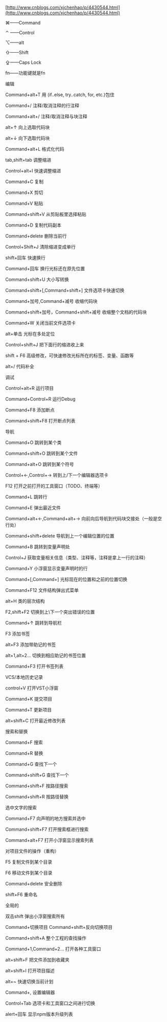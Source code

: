 [http://www.cnblogs.com/xjchenhao/p/4430544.html](http://www.cnblogs.com/xjchenhao/p/4430544.html)



⌘——Command

⌃ ——Control

⌥——alt

⇧——Shift

⇪——Caps Lock

fn——功能键就是fn

编辑

  


Command+alt+T 用 \(if..else, try..catch, for, etc.\)包住

Command+/ 注释/取消注释的行注释

Command+alt+/ 注释/取消注释与块注释

alt+↑ 向上选取代码块

alt+↓ 向下选取代码块

Command+alt+L 格式化代码

tab,shift+tab 调整缩进

Control+alt+I 快速调整缩进

Command+C 复制

Command+X 剪切

Command+V 粘贴

Command+shift+V 从剪贴板里选择粘贴

Command+D 复制代码副本

Command+delete 删除当前行

Control+Shift+J 清除缩进变成单行

shift+回车 快速换行

Command+回车 换行光标还在原先位置

Command+shift+U 大小写转换

Command+shift+\[,Command+shift+\] 文件选项卡快速切换

Command+加号,Command+减号 收缩代码块

Command+shift+加号，Command+shift+减号 收缩整个文档的代码块

Command+W 关闭当前文件选项卡

alt+单击 光标在多处定位

Control+shift+J 把下面行的缩进收上来

shift + F6 高级修改，可快速修改光标所在的标签、变量、函数等

alt+/ 代码补全

调试

  


Control+alt+R 运行项目

Command+Control+R 运行Debug

Command+F8 添加断点

Command+shift+F8 打开断点列表

导航

  


Command+O 跳转到某个类

Command+shift+O 跳转到某个文件

Command+alt+O 跳转到某个符号

Control+←,Control+→ 转到上/下一个编辑器选项卡

F12 打开之前打开的工具窗口（TODO、终端等）

Command+L 跳转行

Command+E 弹出最近文件

Command+alt+←,Command+alt+→ 向前向后导航到代码块交接处（一般是空行处）

Command+shift+delete 导航到上一个编辑位置的位置

Command+B 跳转到变量声明处

Control+J 获取变量相关信息（类型、注释等，注释是拿上一行的注释）

Command+Y 小浮窗显示变量声明时的行

Command+\[,Command+\] 光标现在的位置和之前的位置切换

Command+F12 文件结构弹出式菜单

alt+H 类的层次结构

F2,shift+F2 切换到上\下一个突出错误的位置

Command+↑ 跳转到导航栏

F3 添加书签

alt+F3 添加带助记的书签

alt+1,alt+2… 切换到相应助记的书签位置

Command+F3 打开书签列表

VCS/本地历史记录

  


control+V 打开VST小浮窗

Command+K 提交项目

Command+T 更新项目

alt+shift+C 打开最近修改列表

搜索和替换

  


Command+F 搜索

Command+R 替换

Command+G 查找下一个

Command+shift+G 查找下一个

Command+shift+F 按路径搜索

Command+shift+R 按路径替换

选中文字的搜索

  


Command+F7 向声明的地方搜索并选中

Command+shift+F7 打开搜索框进行搜索

Command+alt+F7 打开小浮窗显示搜索列表

对项目文件的操作（重构）

  


F5 复制文件到某个目录

F6 移动文件到某个目录

Command+delete 安全删除

shift+F6 重命名

全局的

  


双击shift 弹出小浮窗搜索所有

Command+切换项目 Command+shift+反向切换项目

Command+shift+A 整个工程的查找操作

Command+1,Command+2… 打开各种工具窗口

alt+shift+F 把文件添加到收藏夹

alt+shift+I 打开项目描述

alt+~ 快速切换当前计划

Command+, 设置编辑器

Control+Tab 选项卡和工具窗口之间进行切换

alert+回车 显示npm版本升级列表

